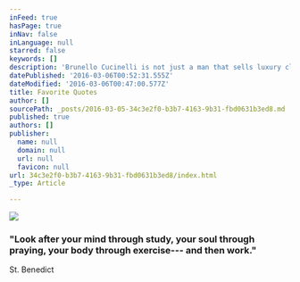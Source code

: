 ```yaml
---
inFeed: true
hasPage: true
inNav: false
inLanguage: null
starred: false
keywords: []
description: 'Brunello Cucinelli is not just a man that sells luxury clothes, but tries to live with a greater standard. I appreciate his sentiment in living and working with dignity. '
datePublished: '2016-03-06T00:52:31.555Z'
dateModified: '2016-03-06T00:47:00.577Z'
title: Favorite Quotes
author: []
sourcePath: _posts/2016-03-05-34c3e2f0-b3b7-4163-9b31-fbd0631b3ed8.md
published: true
authors: []
publisher:
  name: null
  domain: null
  url: null
  favicon: null
url: 34c3e2f0-b3b7-4163-9b31-fbd0631b3ed8/index.html
_type: Article

---
```

![](https://the-grid-user-content.s3-us-west-2.amazonaws.com/d5bdf003-9422-41ad-8bf5-86962e1c04f8.jpg)

### "Look after your mind through study, your soul through praying, your body through exercise--- and then work."

St. Benedict